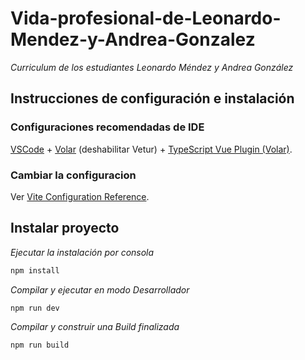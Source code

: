 # Vida-profesional-de-Leonardo-Mendez-y-Andrea-Gonzalez

_Curriculum de los estudiantes Leonardo Méndez y Andrea González_

## Instrucciones de configuración e instalación

### Configuraciones recomendadas de IDE

[VSCode](https://code.visualstudio.com/) + [Volar](https://marketplace.visualstudio.com/items?itemName=Vue.volar) (deshabilitar Vetur) + [TypeScript Vue Plugin (Volar)](https://marketplace.visualstudio.com/items?itemName=Vue.vscode-typescript-vue-plugin).

### Cambiar la configuracion

Ver [Vite Configuration Reference](https://vitejs.dev/config/).

## Instalar proyecto

_Ejecutar la instalación por consola_

```sh
npm install
```

_Compilar y ejecutar en modo Desarrollador_

```sh
npm run dev
```

_Compilar y construir una Build finalizada_

```sh
npm run build
```
